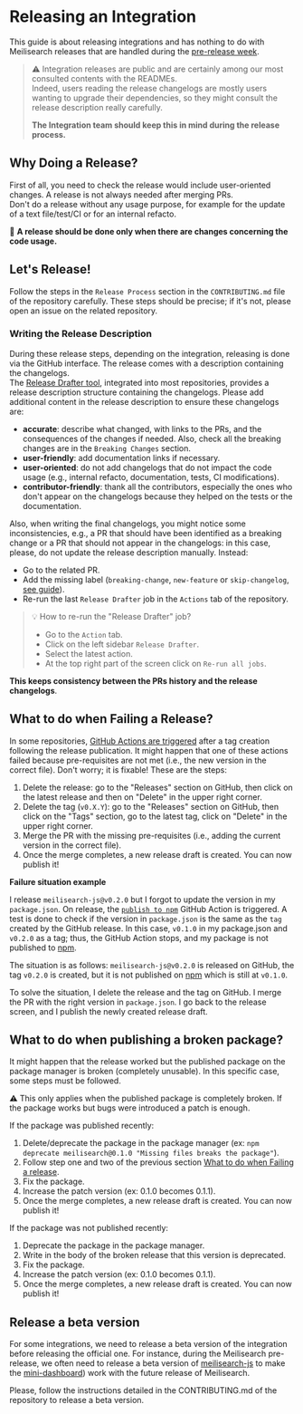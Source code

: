 # Releasing an Integration

This guide is about releasing integrations and has nothing to do with Meilisearch releases that are handled during the [pre-release week](./pre-release-week.md).

> ⚠️ Integration releases are public and are certainly among our most consulted contents with the READMEs.<br>
> Indeed, users reading the release changelogs are mostly users wanting to upgrade their dependencies, so they might consult the release description really carefully.
>
> **The Integration team should keep this in mind during the release process.**

## Why Doing a Release?

First of all, you need to check the release would include user-oriented changes. A release is not always needed after merging PRs.<br>
Don't do a release without any usage purpose, for example for the update of a text file/test/CI or for an internal refacto.

📢 **A release should be done only when there are changes concerning the code usage.**

## Let's Release!

Follow the steps in the `Release Process` section in the `CONTRIBUTING.md` file of the repository carefully. These steps should be precise; if it's not, please open an issue on the related repository.

### Writing the Release Description

During these release steps, depending on the integration, releasing is done via the GitHub interface. The release comes with a description containing the changelogs. <br>
The [Release Drafter tool](./release-drafter.md), integrated into most repositories, provides a release description structure containing the changelogs. Please add additional content in the release description to ensure these changelogs are:
- **accurate**: describe what changed, with links to the PRs, and the consequences of the changes if needed. Also, check all the breaking changes are in the `Breaking Changes` section.
- **user-friendly**: add documentation links if necessary.
- **user-oriented**: do not add changelogs that do not impact the code usage (e.g., internal refacto, documentation, tests, CI modifications).
- **contributor-friendly**: thank all the contributors, especially the ones who don't appear on the changelogs because they helped on the tests or the documentation.

Also, when writing the final changelogs, you might notice some inconsistencies, e.g., a PR that should have been identified as a breaking change or a PR that should not appear in the changelogs: in this case, please, do not update the release description manually. Instead:
- Go to the related PR.
- Add the missing label (`breaking-change`, `new-feature` or `skip-changelog`, [see guide](./release-drafter#how-does-the-release-drafter-work)).
- Re-run the last `Release Drafter` job in the `Actions` tab of the repository.

> 💡 How to re-run the "Release Drafter" job?
> - Go to the `Action` tab.
> - Click on the left sidebar `Release Drafter`.
> - Select the latest action.
> - At the top right part of the screen click on `Re-run all jobs`.

**This keeps consistency between the PRs history and the release changelogs**.

## What to do when Failing a Release?

In some repositories, [GitHub Actions are triggered](https://github.com/meilisearch/meilisearch-js/blob/main/.github/workflows/publish.yml) after a tag creation following the release publication. It might happen that one of these actions failed because pre-requisites are not met (i.e., the new version in the correct file). Don't worry; it is fixable! These are the steps:

1. Delete the release: go to the "Releases" section on GitHub, then click on the latest release and then on "Delete" in the upper right corner.
2. Delete the tag (`v0.X.Y`):  go to the "Releases" section on GitHub, then click on the "Tags" section, go to the latest tag, click on "Delete" in the upper right corner.
3. Merge the PR with the missing pre-requisites (i.e., adding the current version in the correct file).
4. Once the merge completes, a new release draft is created. You can now publish it!

**Failure situation example**

I release `meilisearch-js@v0.2.0` but I forgot to update the version in my `package.json`. On release, the [`publish to npm`]((https://github.com/meilisearch/meilisearch-js/blob/main/.github/workflows/publish.yml)) GitHub Action is triggered. A test is done to check if the version in `package.json` is the same as the `tag` created by the GitHub release. In this case, `v0.1.0` in my package.json and `v0.2.0` as a tag; thus, the GitHub Action stops, and my package is not published to [npm](https://www.npmjs.com/).

The situation is as follows: `meilisearch-js@v0.2.0` is released on GitHub, the tag `v0.2.0` is created, but it is not published on [npm](https://www.npmjs.com/) which is still at `v0.1.0`.

To solve the situation, I delete the release and the tag on GitHub. I merge the PR with the right version in `package.json`. I go back to the release screen, and I publish the newly created release draft.

## What to do when publishing a broken package?

It might happen that the release worked but the published package on the package manager is broken (completely unusable). In this specific case, some steps must be followed.

⚠️ This only applies when the published package is completely broken. If the package works but bugs were introduced a patch is enough.

If the package was published recently:

1. Delete/deprecate the package in the package manager (ex: `npm deprecate meilisearch@0.1.0 "Missing files breaks the package"`).
2. Follow step one and two of the previous section [What to do when Failing a release](#what-to-do-when-failing-a-release).
3. Fix the package.
4. Increase the patch version (ex: 0.1.0 becomes 0.1.1).
5. Once the merge completes, a new release draft is created. You can now publish it!

If the package was not published recently:
1. Deprecate the package in the package manager.
2. Write in the body of the broken release that this version is deprecated.
3. Fix the package.
4. Increase the patch version (ex: 0.1.0 becomes 0.1.1).
5. Once the merge completes, a new release draft is created. You can now publish it!


## Release a beta version

For some integrations, we need to release a beta version of the integration before releasing the official one. For instance, during the Meilisearch pre-release, we often need to release a beta version of [meilisearch-js](https://github.com/meilisearch/meilisearch-js) to make the [mini-dashboard](https://github.com/meilisearch/mini-dashboard)) work with the future release of Meilisearch.

Please, follow the instructions detailed in the CONTRIBUTING.md of the repository to release a beta version.
